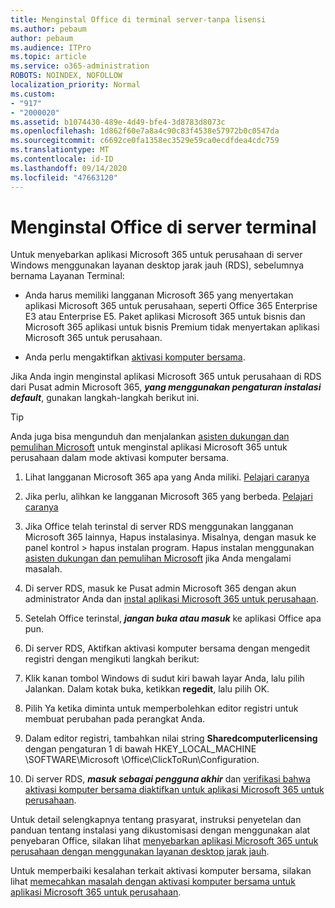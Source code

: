 ```yaml
---
title: Menginstal Office di terminal server-tanpa lisensi
ms.author: pebaum
author: pebaum
ms.audience: ITPro
ms.topic: article
ms.service: o365-administration
ROBOTS: NOINDEX, NOFOLLOW
localization_priority: Normal
ms.custom:
- "917"
- "2000020"
ms.assetid: b1074430-489e-4d49-bfe4-3d8783d8073c
ms.openlocfilehash: 1d862f60e7a8a4c90c83f4538e57972b0c0547da
ms.sourcegitcommit: c6692ce0fa1358ec3529e59ca0ecdfdea4cdc759
ms.translationtype: MT
ms.contentlocale: id-ID
ms.lasthandoff: 09/14/2020
ms.locfileid: "47663120"
---
```

# <a name="installing-office-on-a-terminal-server"></a>Menginstal Office di server terminal

Untuk menyebarkan aplikasi Microsoft 365 untuk perusahaan di server Windows menggunakan layanan desktop jarak jauh (RDS), sebelumnya bernama Layanan Terminal:
  
- Anda harus memiliki langganan Microsoft 365 yang menyertakan aplikasi Microsoft 365 untuk perusahaan, seperti Office 365 Enterprise E3 atau Enterprise E5. Paket aplikasi Microsoft 365 untuk bisnis dan Microsoft 365 aplikasi untuk bisnis Premium tidak menyertakan aplikasi Microsoft 365 untuk perusahaan.

- Anda perlu mengaktifkan [aktivasi komputer bersama](https://docs.microsoft.com/DeployOffice/overview-shared-computer-activation).

Jika Anda ingin menginstal aplikasi Microsoft 365 untuk perusahaan di RDS dari Pusat admin Microsoft 365, ***yang menggunakan pengaturan instalasi default***, gunakan langkah-langkah berikut ini.

> [!TIP]
> Anda juga bisa mengunduh dan menjalankan [asisten dukungan dan pemulihan Microsoft](https://aka.ms/SaRA_OfficeSCA_M365Portal) untuk menginstal aplikasi Microsoft 365 untuk perusahaan dalam mode aktivasi komputer bersama.
  
1. Lihat langganan Microsoft 365 apa yang Anda miliki. [Pelajari caranya](https://docs.microsoft.com/microsoft-365/admin/admin-overview/what-subscription-do-i-have)

2. Jika perlu, alihkan ke langganan Microsoft 365 yang berbeda. [Pelajari caranya](https://docs.microsoft.com/microsoft-365/commerce/subscriptions/switch-to-a-different-plan)

3. Jika Office telah terinstal di server RDS menggunakan langganan Microsoft 365 lainnya, Hapus instalasinya. Misalnya, dengan masuk ke panel kontrol \> hapus instalan program. Hapus instalan menggunakan [asisten dukungan dan pemulihan Microsoft](https://aka.ms/SARA-OfficeUninstall-Alchemy) jika Anda mengalami masalah.

4. Di server RDS, masuk ke Pusat admin Microsoft 365 dengan akun administrator Anda dan [instal aplikasi Microsoft 365 untuk perusahaan](https://portal.office.com/OLS/MySoftware.aspx).

5. Setelah Office terinstal, ***jangan buka atau masuk*** ke aplikasi Office apa pun.

6. Di server RDS, Aktifkan aktivasi komputer bersama dengan mengedit registri dengan mengikuti langkah berikut:

1. Klik kanan tombol Windows di sudut kiri bawah layar Anda, lalu pilih Jalankan. Dalam kotak buka, ketikkan **regedit**, lalu pilih OK.

2. Pilih Ya ketika diminta untuk memperbolehkan editor registri untuk membuat perubahan pada perangkat Anda.

3. Dalam editor registri, tambahkan nilai string **Sharedcomputerlicensing** dengan pengaturan 1 di bawah HKEY_LOCAL_MACHINE \SOFTWARE\Microsoft \Office\ClickToRun\Configuration.

7. Di server RDS, ***masuk sebagai pengguna akhir*** dan [verifikasi bahwa aktivasi komputer bersama diaktifkan untuk aplikasi Microsoft 365 untuk perusahaan](https://docs.microsoft.com/DeployOffice/troubleshoot-shared-computer-activation#verify-that-activation-for-microsoft-365-apps-succeeded).

Untuk detail selengkapnya tentang prasyarat, instruksi penyetelan dan panduan tentang instalasi yang dikustomisasi dengan menggunakan alat penyebaran Office, silakan lihat [menyebarkan aplikasi Microsoft 365 untuk perusahaan dengan menggunakan layanan desktop jarak jauh](https://docs.microsoft.com/DeployOffice/deploy-microsoft-365-apps-remote-desktop-services).
  
Untuk memperbaiki kesalahan terkait aktivasi komputer bersama, silakan lihat [memecahkan masalah dengan aktivasi komputer bersama untuk aplikasi Microsoft 365 untuk perusahaan](https://docs.microsoft.com/DeployOffice/troubleshoot-shared-computer-activation).
  